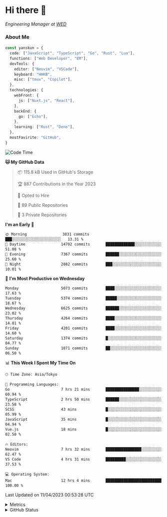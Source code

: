# Hi there&nbsp;:wave:

<!-- ![Alt text](https://spotify-recently-played-readme.vercel.app/api?user=31kynbuubkiu3r4qh4hjuaglhfay) -->

_Engineering Manager at [WED](https://github.com/wedinc)_

### About Me

```ts
const yanskun = {
  code: ["JavaScript", "TypeScript", "Go", "Rust", "Lua"],
  functions: ["Web Developer", "EM"],
  devTools: {
    editor: ["Neovim", "VSCode"],
    keyboard: "HHKB",
    misc: ["tmux", "Copilot"],
  },
  technologies: {
    webFront: {
      js: ["Nuxt.js", "React"],
    },
    backEnd: {
      go: ["Echo"],
    },
    learning: ["Rust", "Deno"],
  },
  mostFavirite: "GitHub",
}
```

<!--START_SECTION:waka-->
![Code Time](http://img.shields.io/badge/Code%20Time-256%20hrs%2033%20mins-blue)

**🐱 My GitHub Data** 

> 📦 115.8 kB Used in GitHub's Storage 
 > 
> 🏆 887 Contributions in the Year 2023
 > 
> 💼 Opted to Hire
 > 
> 📜 89 Public Repositories 
 > 
> 🔑 3 Private Repositories 
 > 
**I'm an Early 🐤** 

```text
🌞 Morning                3831 commits        ███░░░░░░░░░░░░░░░░░░░░░░   13.31 % 
🌆 Daytime                14702 commits       █████████████░░░░░░░░░░░░   51.08 % 
🌃 Evening                7367 commits        ██████░░░░░░░░░░░░░░░░░░░   25.60 % 
🌙 Night                  2882 commits        ███░░░░░░░░░░░░░░░░░░░░░░   10.01 % 
```
📅 **I'm Most Productive on Wednesday** 

```text
Monday                   5073 commits        ████░░░░░░░░░░░░░░░░░░░░░   17.63 % 
Tuesday                  5374 commits        █████░░░░░░░░░░░░░░░░░░░░   18.67 % 
Wednesday                6625 commits        ██████░░░░░░░░░░░░░░░░░░░   23.02 % 
Thursday                 4264 commits        ████░░░░░░░░░░░░░░░░░░░░░   14.81 % 
Friday                   4201 commits        ████░░░░░░░░░░░░░░░░░░░░░   14.60 % 
Saturday                 1374 commits        █░░░░░░░░░░░░░░░░░░░░░░░░   04.77 % 
Sunday                   1871 commits        ██░░░░░░░░░░░░░░░░░░░░░░░   06.50 % 
```


📊 **This Week I Spent My Time On** 

```text
🕑︎ Time Zone: Asia/Tokyo

💬 Programming Languages: 
Go                       7 hrs 21 mins       ███████████████░░░░░░░░░░   60.94 % 
TypeScript               2 hrs 50 mins       ██████░░░░░░░░░░░░░░░░░░░   23.58 % 
SCSS                     43 mins             █░░░░░░░░░░░░░░░░░░░░░░░░   05.99 % 
JavaScript               35 mins             █░░░░░░░░░░░░░░░░░░░░░░░░   04.94 % 
Vue.js                   18 mins             █░░░░░░░░░░░░░░░░░░░░░░░░   02.50 % 

🔥 Editors: 
Neovim                   7 hrs 32 mins       ████████████████░░░░░░░░░   62.47 % 
VS Code                  4 hrs 31 mins       █████████░░░░░░░░░░░░░░░░   37.53 % 

💻 Operating System: 
Mac                      12 hrs 4 mins       █████████████████████████   100.00 % 
```


 Last Updated on 11/04/2023 00:53:28 UTC
<!--END_SECTION:waka-->

<details>
  <summary>Metrics</summary>
  <img src="https://github.com/yanskun/yanskun/blob/main/github-metrics.svg" alt="Metrics">
</details>

<details>
  <summary>GitHub Status</summary>
  <picture>
    <source media="(prefers-color-scheme: dark)" srcset="https://raw.githubusercontent.com/yanskun/yanskun/master/profile-summary-card-output/nord_dark/0-profile-details.svg">
   <img src="https://raw.githubusercontent.com/yanskun/yanskun/master/profile-summary-card-output/default/0-profile-details.svg">
  </picture>
  <br>
  <picture>
    <source media="(prefers-color-scheme: dark)" srcset="https://raw.githubusercontent.com/yanskun/yanskun/master/profile-summary-card-output/nord_dark/1-repos-per-language.svg">
   <img src="https://raw.githubusercontent.com/yanskun/yanskun/master/profile-summary-card-output/default/1-repos-per-language.svg">
  </picture>
  <picture>
    <source media="(prefers-color-scheme: dark)" srcset="https://raw.githubusercontent.com/yanskun/yanskun/master/profile-summary-card-output/nord_dark/2-most-commit-language.svg">
   <img src="https://raw.githubusercontent.com/yanskun/yanskun/master/profile-summary-card-output/default/2-most-commit-language.svg">
  </picture>
  <br>
  <picture>
    <source media="(prefers-color-scheme: dark)" srcset="https://raw.githubusercontent.com/yanskun/yanskun/master/profile-summary-card-output/nord_dark/3-stats.svg">
   <img src="https://raw.githubusercontent.com/yanskun/yanskun/master/profile-summary-card-output/default/3-stats.svg">
  </picture>
  <picture>
    <source media="(prefers-color-scheme: dark)" srcset="https://raw.githubusercontent.com/yanskun/yanskun/master/profile-summary-card-output/nord_dark/4-productive-time.svg">
   <img src="https://raw.githubusercontent.com/yanskun/yanskun/master/profile-summary-card-output/default/4-productive-time.svg">
  </picture>
</details>
